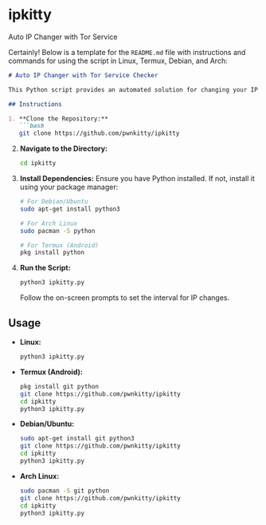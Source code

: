 # ipkitty
Auto IP Changer with Tor Service


Certainly! Below is a template for the `README.md` file with instructions and commands for using the script in Linux, Termux, Debian, and Arch:

```markdown
# Auto IP Changer with Tor Service Checker

This Python script provides an automated solution for changing your IP address while ensuring the Tor service is running. It utilizes the Tor network via SOCKS5 proxy for IP changes and includes a built-in checker to verify the Tor service status.

## Instructions

1. **Clone the Repository:**
   ```bash
   git clone https://github.com/pwnkitty/ipkitty
   ```

2. **Navigate to the Directory:**
   ```bash
   cd ipkitty
   ```

3. **Install Dependencies:**
   Ensure you have Python installed. If not, install it using your package manager:
   ```bash
   # For Debian/Ubuntu
   sudo apt-get install python3
   
   # For Arch Linux
   sudo pacman -S python
   
   # For Termux (Android)
   pkg install python
   ```

4. **Run the Script:**
   ```bash
   python3 ipkitty.py
   ```
   Follow the on-screen prompts to set the interval for IP changes.

## Usage

- **Linux:**
  ```bash
  python3 ipkitty.py
  ```

- **Termux (Android):**
  ```bash
  pkg install git python
  git clone https://github.com/pwnkitty/ipkitty
  cd ipkitty
  python3 ipkitty.py
  ```

- **Debian/Ubuntu:**
  ```bash
  sudo apt-get install git python3
  git clone https://github.com/pwnkitty/ipkitty
  cd ipkitty
  python3 ipkitty.py
  ```

- **Arch Linux:**
  ```bash
  sudo pacman -S git python
  git clone https://github.com/pwnkitty/ipkitty
  cd ipkitty
  python3 ipkitty.py
  ```
